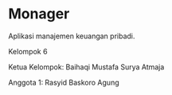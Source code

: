 # Monager
Aplikasi manajemen keuangan pribadi.

Kelompok 6

Ketua Kelompok: Baihaqi Mustafa Surya Atmaja

Anggota 1: Rasyid Baskoro Agung
